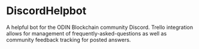 # DiscordHelpbot
A helpful bot for the ODIN Blockchain community Discord. Trello integration allows for management of frequently-asked-questions as well as community feedback tracking for posted answers.
